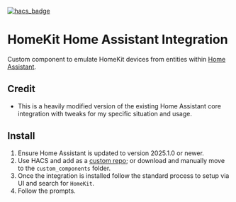 [![hacs_badge](https://img.shields.io/badge/HACS-Custom-41BDF5.svg?style=for-the-badge)](https://github.com/hacs/integration)
# HomeKit Home Assistant Integration
Custom component to emulate HomeKit devices from entities within [Home Assistant](https://home-assistant.io).

## Credit
- This is a heavily modified version of the existing Home Assistant core integration with tweaks for my specific situation and usage.

## Install
1. Ensure Home Assistant is updated to version 2025.1.0 or newer.
2. Use HACS and add as a [custom repo](https://hacs.xyz/docs/faq/custom_repositories); or download and manually move to the `custom_components` folder.
3. Once the integration is installed follow the standard process to setup via UI and search for `HomeKit`.
4. Follow the prompts.
